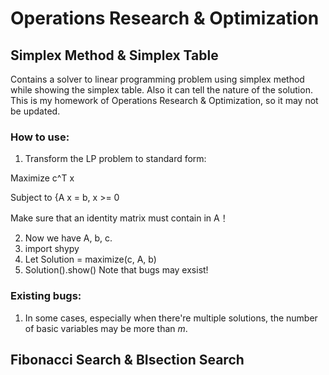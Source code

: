 # Operations Research & Optimization
## Simplex Method & Simplex Table
Contains a solver to linear programming problem using simplex method while showing the simplex table. Also it can tell the nature of the solution. This is my homework of Operations Research & Optimization, so it may not be updated. 
### How to use:
1. Transform the LP problem to standard form:

  Maximize c^T x

  Subject to {A x = b, x >= 0

  Make sure that an identity matrix must contain in A！
  
2. Now we have A, b, c.
3. import shypy
4. Let Solution = maximize(c, A, b)
5. Solution().show()
Note that bugs may exsist! 
### Existing bugs: 
1. In some cases, especially when there're multiple solutions, the number of basic variables may be more than $m$.

## Fibonacci Search & BIsection Search

